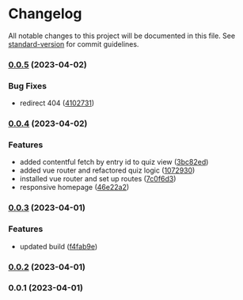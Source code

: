 # Changelog

All notable changes to this project will be documented in this file. See [standard-version](https://github.com/conventional-changelog/standard-version) for commit guidelines.

### [0.0.5](https://github.com/sebastianO1995/vue-quiz/compare/v0.0.4...v0.0.5) (2023-04-02)


### Bug Fixes

* redirect 404 ([4102731](https://github.com/sebastianO1995/vue-quiz/commit/41027316a691a22736de9729350454f0930be915))

### [0.0.4](https://github.com/sebastianO1995/vue-quiz/compare/v0.0.3...v0.0.4) (2023-04-02)


### Features

* added contentful fetch by entry id to quiz view ([3bc82ed](https://github.com/sebastianO1995/vue-quiz/commit/3bc82ed52dbac94e4d4c4ab0db38d2bf9c3b550f))
* added vue router and refactored quiz logic ([1072930](https://github.com/sebastianO1995/vue-quiz/commit/1072930f73adbac2876ebbd9726ac6b695beba9f))
* installed vue router and set up routes ([7c0f6d3](https://github.com/sebastianO1995/vue-quiz/commit/7c0f6d3416f7ab86f5ea9bf22cfc3d4f0e56752a))
* responsive homepage ([46e22a2](https://github.com/sebastianO1995/vue-quiz/commit/46e22a2357d768ed62064db2a79ec3ab32adfc13))

### [0.0.3](https://github.com/sebastianO1995/vue-quiz/compare/v0.0.2...v0.0.3) (2023-04-01)


### Features

* updated build ([f4fab9e](https://github.com/sebastianO1995/vue-quiz/commit/f4fab9e7c078f6271e149dbc7c81f54de706f60c))

### [0.0.2](https://github.com/sebastianO1995/vue-quiz/compare/v0.0.1...v0.0.2) (2023-04-01)

### 0.0.1 (2023-04-01)
